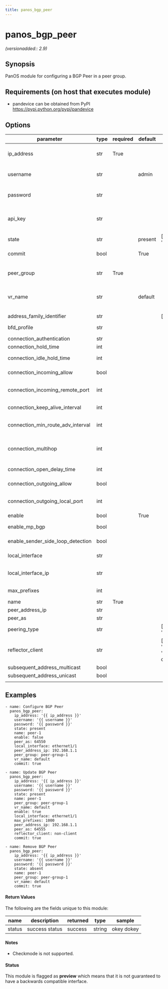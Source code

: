 ```yaml
---
title: panos_bgp_peer
---
```

# panos_bgp_peer

_(versionadded:: 2.9)_


## Synopsis

PanOS module for configuring a BGP Peer in a peer group.


## Requirements (on host that executes module)

- pandevice can be obtained from PyPI https://pypi.python.org/pypi/pandevice

## Options

| parameter | type | required | default | choices | comments |
| --- | --- | --- | --- | --- | --- |
| ip_address | str | True |  |  | IP address (or hostname) of PAN-OS device being configured |
| username | str |  | admin |  | Username credentials to use for auth unless I(api_key) is set |
| password | str |  |  |  | Password credentials to use for auth unless I(api_key) is set |
| api_key | str |  |  |  | API key that can be used instead of I(username)/I(password) credentials |
| state | str |  | present | ['present', 'absent'] | Add or remove BGP peer configuration |
| commit | bool |  | True |  | Commit configuration if changed |
| | | | | | |
| peer_group | str | True |  |  | Name of the peer group; it must already exist; see panos_bgp_peer_group |
| vr_name | str |  | default |  | Name of the virtual router; it must already exist; see panos_virtual_router |
| | | | | | |
| address_family_identifier | str |  |  | ['ipv4', 'ipv6'] | Peer address family type |
| bfd_profile | str |  |  |  | BFD profile configuration |
| connection_authentication | str |  |  |  | BGP auth profile name |
| connection_hold_time | int |  |  |  | Hold time (in seconds) |
| connection_idle_hold_time | int |  |  |  | Idle hold time (in seconds) |
| connection_incoming_allow | bool |  |  |  | Allow incoming connections |
| connection_incoming_remote_port | int |  |  |  | Restrict remote port for incoming BGP connections |
| connection_keep_alive_interval | int |  |  |  | Keep-alive interval (in seconds) |
| connection_min_route_adv_interval | int |  |  |  | Minimum Route Advertisement Interval (in seconds) |
| connection_multihop | int |  |  |  | IP TTL value used for sending BGP packet. set to 0 means eBGP use 2, iBGP use 255 |
| connection_open_delay_time | int |  |  |  | Open delay time (in seconds) |
| connection_outgoing_allow | bool |  |  |  | Allow outgoing connections |
| connection_outgoing_local_port | int |  |  |  | Use specific local port for outgoing BGP connections |
| enable | bool |  | True |  | Enable BGP Peer |
| enable_mp_bgp | bool |  |  |  | Enable MP-BGP extentions |
| enable_sender_side_loop_detection | bool |  |  |  | Enable sender side loop detection |
| local_interface | str |  |  |  | Interface to accept BGP session |
| local_interface_ip | str |  |  |  | Specify exact IP address if interface has multiple addresses |
| max_prefixes | int |  |  |  | Maximum of prefixes to receive from peer |
| name | str | True |  |  | Name of BGP Peer |
| peer_address_ip | str |  |  |  | IP address of peer |
| peer_as | str |  |  |  | Peer AS number |
| peering_type | str |  |  | ['unspecified', 'bilateral'] | Peering type |
| reflector_client | str |  |  | ['non-client', 'client', 'meshed-client'] | Reflector client type |
| subsequent_address_multicast | bool |  |  |  | Select SAFI for this peer |
| subsequent_address_unicast | bool |  |  |  | Select SAFI for this peer |
| | | | | | |

## Examples

    - name: Configure BGP Peer
      panos_bgp_peer:
        ip_address: '{{ ip_address }}'
        username: '{{ username }}'
        password: '{{ password }}'
        state: present
        name: peer-1
        enable: false
        peer_as: 64550
        local_interface: ethernet1/1
        peer_address_ip: 192.168.1.1
        peer_group: peer-group-1
        vr_name: default
        commit: true

    - name: Update BGP Peer
      panos_bgp_peer:
        ip_address: '{{ ip_address }}'
        username: '{{ username }}'
        password: '{{ password }}'
        state: present
        name: peer-1
        peer_group: peer-group-1
        vr_name: default
        enable: true
        local_interface: ethernet1/1
        max_prefixes: 1000
        peer_address_ip: 192.168.1.1
        peer_as: 64555
        reflector_client: non-client
        commit: true

    - name: Remove BGP Peer
      panos_bgp_peer:
        ip_address: '{{ ip_address }}'
        username: '{{ username }}'
        password: '{{ password }}'
        state: absent
        name: peer-1
        peer_group: peer-group-1
        vr_name: default
        commit: true

#### Return Values

The following are the fields unique to this module:

| name | description | returned | type | sample |
| --- | --- | --- | --- | --- |
| status | success status | success | string | okey dokey |

#### Notes

- Checkmode is not supported.



#### Status

This module is flagged as **preview** which means that it is not guaranteed to have a backwards compatible interface.

